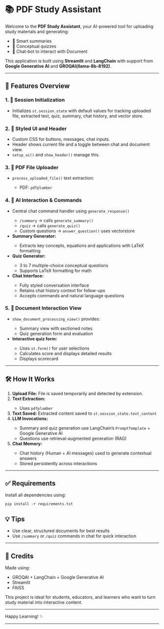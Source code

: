   <h1>📚 PDF Study Assistant</h1>

<p>Welcome to the <strong>PDF Study Assistant</strong>, your AI-powered tool for uploading study materials and generating:</p>

<ul>
  <li>📝 Smart summaries</li>
  <li>🧠 Conceptual quizzes</li>
  <li>💬 Chat-bot to interact with Document</li>
</ul>

<p>This application is built using <strong>Streamlit</strong> and <strong>LangChain</strong> with support from <strong>Google Generative AI</strong> and <strong>GROQAI(llama-8b-8192)</strong>.</p>

<hr>

<h2>🚀 Features Overview</h2>

<h3>1. 🔄 Session Initialization</h3>
<ul>
  <li>Initializes <code>st.session_state</code> with default values for tracking uploaded file, extracted text, quiz, summary, chat history, and vector store.</li>
</ul>

<h3>2. 🎨 Styled UI and Header</h3>
<ul>
  <li>Custom CSS for buttons, messages, chat inputs.</li>
  <li>Header shows current file and a toggle between chat and document view.</li>
  <li><code>setup_ui()</code> and <code>show_header()</code> manage this.</li>
</ul>

<h3>3. 📂 PDF File Uploader</h3>
<ul>
  <li><code>process_uploaded_file()</code> text extraction:</li>
  <ul>
    <li>PDF: <code>pdfplumber</code></li>
  </ul>
</ul>

<h3>4. 🧠 AI Interaction & Commands</h3>
<ul>
  <li>Central chat command handler using <code>generate_response()</code></li>
  <ul>
    <li><code>/summary</code> → calls <code>generate_summary()</code></li>
    <li><code>/quiz</code> → calls <code>generate_quiz()</code></li>
    <li>Custom questions → <code>answer_question()</code> uses vectorstore</li>
  </ul>
  <li><strong>Summary Generator:</strong></li>
  <ul>
    <li>Extracts key concepts, equations and applications with LaTeX formatting</li>
  </ul>
  <li><strong>Quiz Generator:</strong></li>
  <ul>
    <li>3 to 7 multiple-choice conceptual questions</li>
    <li>Supports LaTeX formatting for math</li>
  </ul>
  <li><strong>Chat Interface:</strong></li>
  <ul>
    <li>Fully styled conversation interface</li>
    <li>Retains chat history context for follow-ups</li>
    <li>Accepts commands and natural language questions</li>
  </ul>
</ul>

<h3>5. 📑 Document Interaction View</h3>
<ul>
  <li><code>show_document_processing_view()</code> provides:</li>
  <ul>
    <li>Summary view with sectioned notes</li>
    <li>Quiz generation form and evaluation</li>
  </ul>
  <li><strong>Interactive quiz form:</strong></li>
  <ul>
    <li>Uses <code>st.form()</code> for user selections</li>
    <li>Calculates score and displays detailed results</li>
    <li>Displays scorecard</li>
  </ul>
</ul>

<hr>

<h2>🛠️ How It Works</h2>
<ol>
  <li><strong>Upload File:</strong> File is saved temporarily and detected by extension.</li>
  <li><strong>Text Extraction:</strong></li>
  <ul>
    <li>Uses <code>pdfplumber</code></li>
  </ul>
  <li><strong>Text Saved:</strong> Extracted content saved to <code>st.session_state.text_content</code></li>
  <li><strong>LLM Invocations:</strong></li>
  <ul>
    <li>Summary and quiz generation use LangChain’s <code>PromptTemplate</code> + Google Generative AI</li>
    <li>Questions use retrieval-augmented generation (RAG)</li>
  </ul>
  <li><strong>Chat Memory:</strong></li>
  <ul>
    <li>Chat history (Human + AI messages) used to generate contextual answers</li>
    <li>Stored persistently across interactions</li>
  </ul>
</ol>

<hr>

<h2>✅ Requirements</h2>
<p>Install all dependencies using:</p>
<pre><code>pip install -r requirements.txt</code></pre>

<h2>💡 Tips</h2>
<ul>
  <li>Use clear, structured documents for best results</li>
  <li>Use <code>/summary</code> or <code>/quiz</code> commands in chat for quick interaction</li>
</ul>

<hr>

<h2>🙌 Credits</h2>
<p>Made using:</p>
<ul>
  <li>GROQAI + LangChain + Google Generative AI</li>
  <li>Streamlit</li>
  <li>FAISS</li>
</ul>

<p>This project is ideal for students, educators, and learners who want to turn study material into interactive content.</p>

<hr>

<p>Happy Learning! ✨</p>

<hr>

